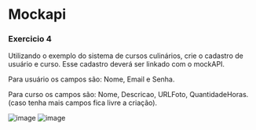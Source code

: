 # Mockapi

<h3>Exercicio 4</h3>

Utilizando o exemplo do sistema de cursos culinários, crie o cadastro de usuário e curso. Esse cadastro deverá ser linkado com o mockAPI.

Para usuário os campos são: Nome, Email e Senha.

Para curso os campos são: Nome, Descricao, URLFoto, QuantidadeHoras. (caso tenha mais campos fica livre a criação).

![image](https://user-images.githubusercontent.com/64386117/140432688-3680295a-c531-495e-a845-ae36da0201d0.png)
![image](https://user-images.githubusercontent.com/64386117/140432697-23c7fa17-35cc-4330-9484-dbb6b76c5e2a.png)
